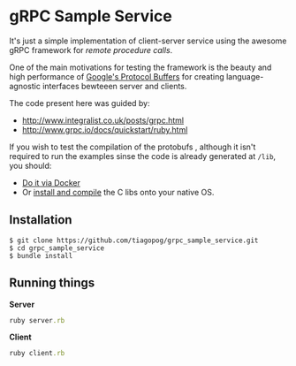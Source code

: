 # gRPC Sample Service

It's just a simple implementation of client-server service using the awesome gRPC framework for *remote procedure calls*.

One of the main motivations for testing the framework is the beauty and high performance of [Google's Protocol Buffers](https://developers.google.com/protocol-buffers/docs/proto3) for creating language-agnostic interfaces bewteeen server and clients.

The code present here was guided by:

- http://www.integralist.co.uk/posts/grpc.html
- http://www.grpc.io/docs/quickstart/ruby.html

If you wish to test the compilation of the protobufs , although it isn't required to run the examples sinse the code is already generated at `/lib`, you should:

- [Do it via Docker](https://github.com/namely/docker-protoc)
- Or [install and compile](https://github.com/google/protobuf/blob/fd046f6263fb17383cafdbb25c361e3451c31105/jenkins/docker/Dockerfile#L132) the C libs onto your native OS.

## Installation

```
$ git clone https://github.com/tiagopog/grpc_sample_service.git
$ cd grpc_sample_service
$ bundle install
```

## Running things

**Server**

```ruby
ruby server.rb
```

**Client**

```ruby
ruby client.rb
```
